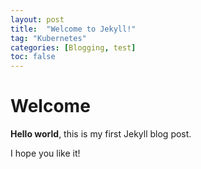 ```yaml
---
layout: post
title:  "Welcome to Jekyll!"
tag: "Kubernetes"
categories: [Blogging, test]
toc: false
---
```


# Welcome

**Hello world**, this is my first Jekyll blog post.

I hope you like it!